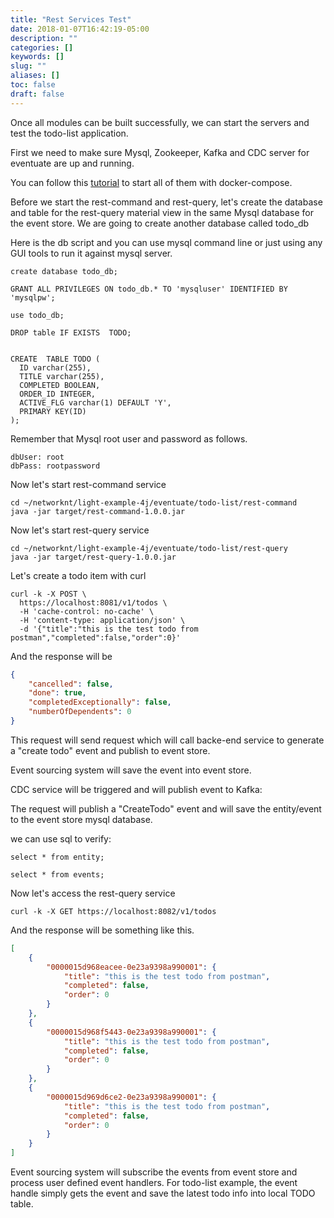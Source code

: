 ```yaml
---
title: "Rest Services Test"
date: 2018-01-07T16:42:19-05:00
description: ""
categories: []
keywords: []
slug: ""
aliases: []
toc: false
draft: false
---
```


Once all modules can be built successfully, we can start the servers and test the todo-list
application.

First we need to make sure Mysql, Zookeeper, Kafka and CDC server for eventuate are up and 
running.

You can follow this [tutorial][] to start all of them with docker-compose.

Before we start the rest-command and rest-query, let's create the database and table
for the rest-query material view in the same Mysql database for the event store. We
are going to create another database called todo_db

Here is the db script and you can use mysql command line or just using any GUI tools
to run it against mysql server.

```mysql
create database todo_db;

GRANT ALL PRIVILEGES ON todo_db.* TO 'mysqluser' IDENTIFIED BY 'mysqlpw';

use todo_db;

DROP table IF EXISTS  TODO;


CREATE  TABLE TODO (
  ID varchar(255),
  TITLE varchar(255),
  COMPLETED BOOLEAN,
  ORDER_ID INTEGER,
  ACTIVE_FLG varchar(1) DEFAULT 'Y',
  PRIMARY KEY(ID)
);

```

Remember that Mysql root user and password as follows.

```
dbUser: root
dbPass: rootpassword

```

Now let's start rest-command service

```
cd ~/networknt/light-example-4j/eventuate/todo-list/rest-command
java -jar target/rest-command-1.0.0.jar
```

Now let's start rest-query service

```
cd ~/networknt/light-example-4j/eventuate/todo-list/rest-query
java -jar target/rest-query-1.0.0.jar
```


Let's create a todo item with curl

```
curl -k -X POST \
  https://localhost:8081/v1/todos \
  -H 'cache-control: no-cache' \
  -H 'content-type: application/json' \
  -d '{"title":"this is the test todo from postman","completed":false,"order":0}'
```

And the response will be 

```json
{
    "cancelled": false,
    "done": true,
    "completedExceptionally": false,
    "numberOfDependents": 0
}
```

This request will send request which will call backe-end service to generate a "create todo" event and 
publish to event store.

Event sourcing system will save the event into event store.

CDC service will be triggered and will publish event to Kafka:

The request will publish a "CreateTodo" event and will save the entity/event to the event store mysql database.

we can use sql to verify:

```
select * from entity;

select * from events;
```


Now let's access the rest-query service

```
curl -k -X GET https://localhost:8082/v1/todos
```

And the response will be something like this.

```json
[
    {
        "0000015d968eacee-0e23a9398a990001": {
            "title": "this is the test todo from postman",
            "completed": false,
            "order": 0
        }
    },
    {
        "0000015d968f5443-0e23a9398a990001": {
            "title": "this is the test todo from postman",
            "completed": false,
            "order": 0
        }
    },
    {
        "0000015d969d6ce2-0e23a9398a990001": {
            "title": "this is the test todo from postman",
            "completed": false,
            "order": 0
        }
    }
]
```

Event sourcing system will subscribe the events from event store and process user defined event handlers.
For todo-list example, the event handle simply gets the event and save the latest todo info into local TODO table.

[tutorial]: /tutorial/eventuate/getting-started/
